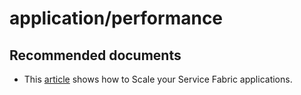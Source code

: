 <properties
	pageTitle="application/performance"
	description="application/performance"
	service="microsoft.servicefabric"
	resource="clusters"
	authors="aashu"
	displayOrder=""
	selfHelpType="generic"
	supportTopicIds="32449692"
	resourceTags=""
	productPesIds="15842"
	cloudEnvironments="public"
/>

# application/performance

## **Recommended documents**

+ This [article](https://azure.microsoft.com/documentation/articles/service-fabric-concepts-scalability/) shows how to Scale your Service Fabric applications. 
